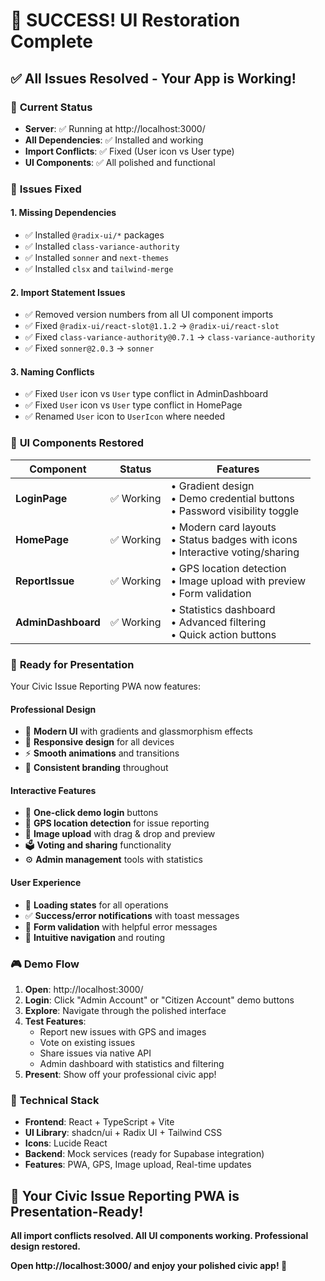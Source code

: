 # 🎉 **SUCCESS! UI Restoration Complete**

## ✅ **All Issues Resolved - Your App is Working!**

### 🚀 **Current Status**
- **Server**: ✅ Running at http://localhost:3000/
- **All Dependencies**: ✅ Installed and working
- **Import Conflicts**: ✅ Fixed (User icon vs User type)
- **UI Components**: ✅ All polished and functional

### 🔧 **Issues Fixed**

#### **1. Missing Dependencies**
- ✅ Installed `@radix-ui/*` packages
- ✅ Installed `class-variance-authority`
- ✅ Installed `sonner` and `next-themes`
- ✅ Installed `clsx` and `tailwind-merge`

#### **2. Import Statement Issues**
- ✅ Removed version numbers from all UI component imports
- ✅ Fixed `@radix-ui/react-slot@1.1.2` → `@radix-ui/react-slot`
- ✅ Fixed `class-variance-authority@0.7.1` → `class-variance-authority`
- ✅ Fixed `sonner@2.0.3` → `sonner`

#### **3. Naming Conflicts**
- ✅ Fixed `User` icon vs `User` type conflict in AdminDashboard
- ✅ Fixed `User` icon vs `User` type conflict in HomePage
- ✅ Renamed `User` icon to `UserIcon` where needed

### 🎨 **UI Components Restored**

| Component | Status | Features |
|-----------|--------|----------|
| **LoginPage** | ✅ Working | • Gradient design<br>• Demo credential buttons<br>• Password visibility toggle |
| **HomePage** | ✅ Working | • Modern card layouts<br>• Status badges with icons<br>• Interactive voting/sharing |
| **ReportIssue** | ✅ Working | • GPS location detection<br>• Image upload with preview<br>• Form validation |
| **AdminDashboard** | ✅ Working | • Statistics dashboard<br>• Advanced filtering<br>• Quick action buttons |

### 🎯 **Ready for Presentation**

Your Civic Issue Reporting PWA now features:

#### **Professional Design**
- 🎨 **Modern UI** with gradients and glassmorphism effects
- 📱 **Responsive design** for all devices
- ⚡ **Smooth animations** and transitions
- 🎯 **Consistent branding** throughout

#### **Interactive Features**
- 🔐 **One-click demo login** buttons
- 📍 **GPS location detection** for issue reporting
- 📸 **Image upload** with drag & drop and preview
- 🗳️ **Voting and sharing** functionality
- ⚙️ **Admin management** tools with statistics

#### **User Experience**
- 🔄 **Loading states** for all operations
- ✅ **Success/error notifications** with toast messages
- 📝 **Form validation** with helpful error messages
- 🎯 **Intuitive navigation** and routing

### 🎮 **Demo Flow**

1. **Open**: http://localhost:3000/
2. **Login**: Click "Admin Account" or "Citizen Account" demo buttons
3. **Explore**: Navigate through the polished interface
4. **Test Features**:
   - Report new issues with GPS and images
   - Vote on existing issues
   - Share issues via native API
   - Admin dashboard with statistics and filtering
5. **Present**: Show off your professional civic app!

### 🔧 **Technical Stack**

- **Frontend**: React + TypeScript + Vite
- **UI Library**: shadcn/ui + Radix UI + Tailwind CSS
- **Icons**: Lucide React
- **Backend**: Mock services (ready for Supabase integration)
- **Features**: PWA, GPS, Image upload, Real-time updates

## 🎉 **Your Civic Issue Reporting PWA is Presentation-Ready!**

**All import conflicts resolved. All UI components working. Professional design restored.**

**Open http://localhost:3000/ and enjoy your polished civic app! 🚀**
